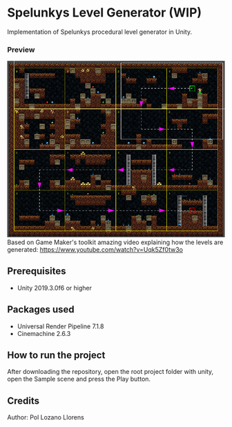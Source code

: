 # Spelunkys Level Generator (WIP)
Implementation of Spelunkys procedural level generator in Unity.
### Preview
![Preview](Preview.png)
Based on Game Maker's toolkit amazing video explaining how the levels are generated:
https://www.youtube.com/watch?v=Uqk5Zf0tw3o
## Prerequisites
- Unity 2019.3.0f6 or higher
## Packages used
- Universal Render Pipeline 7.1.8  
- Cinemachine 2.6.3
## How to run the project
After downloading the repository, open the root project folder with unity, open the Sample scene and press the Play button.
## Credits
Author: Pol Lozano Llorens
